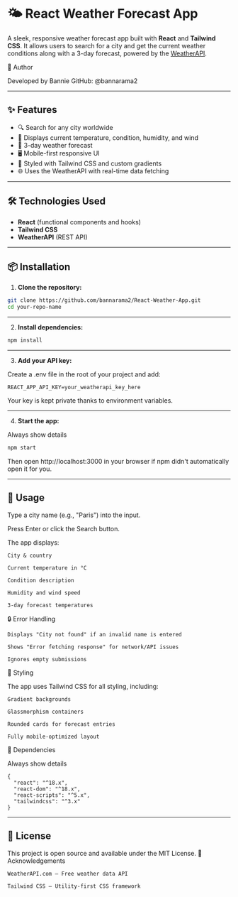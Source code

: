 # 🌤️ React Weather Forecast App

A sleek, responsive weather forecast app built with **React** and **Tailwind CSS**. It allows users to search for a city and get the current weather conditions along with a 3-day forecast, powered by the [WeatherAPI](https://www.weatherapi.com/).

👤 Author

Developed by Bannie
GitHub: @bannarama2

---

## ✨ Features

- 🔍 Search for any city worldwide
- 📍 Displays current temperature, condition, humidity, and wind
- 📅 3-day weather forecast
- 🖥️ Mobile-first responsive UI
- 🎨 Styled with Tailwind CSS and custom gradients
- 🌐 Uses the WeatherAPI with real-time data fetching

---

## 🛠️ Technologies Used

- **React** (functional components and hooks)
- **Tailwind CSS**
- **WeatherAPI** (REST API)

---

## 📦 Installation

1. **Clone the repository:**

```bash
git clone https://github.com/bannarama2/React-Weather-App.git
cd your-repo-name
```

---

2. **Install dependencies:**

```bash
npm install
```

---

3. **Add your API key:**

Create a .env file in the root of your project and add:

```
REACT_APP_API_KEY=your_weatherapi_key_here
```

Your key is kept private thanks to environment variables.

---

4. **Start the app:**

Always show details

```bash
npm start
```

Then open http://localhost:3000 in your browser if npm didn't automatically open it for you.

---

## 🚀 Usage

Type a city name (e.g., "Paris") into the input.

Press Enter or click the Search button.

The app displays:

    City & country

    Current temperature in °C

    Condition description

    Humidity and wind speed

    3-day forecast temperatures


🔒 Error Handling

    Displays "City not found" if an invalid name is entered

    Shows "Error fetching response" for network/API issues

    Ignores empty submissions

🎨 Styling

The app uses Tailwind CSS for all styling, including:

    Gradient backgrounds

    Glassmorphism containers

    Rounded cards for forecast entries

    Fully mobile-optimized layout

🧱 Dependencies

Always show details
```
{
  "react": "^18.x",
  "react-dom": "^18.x",
  "react-scripts": "^5.x",
  "tailwindcss": "^3.x"
}
```

---

## 📄 License

This project is open source and available under the MIT License.
🙌 Acknowledgements

    WeatherAPI.com – Free weather data API

    Tailwind CSS – Utility-first CSS framework
